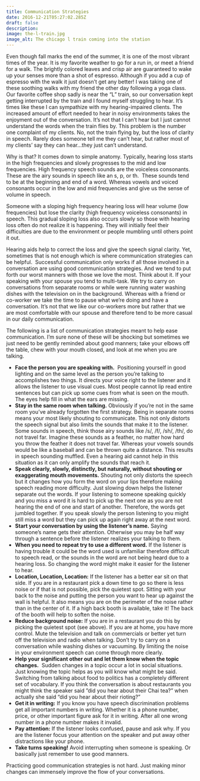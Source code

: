 ```yaml
---
title: Communication Strategies
date: 2016-12-21T05:27:02.285Z
draft: false
description:
image: the-l-train.jpg
image_alt: The chicago l train coming into the station
---
```


<!--StartFragment-->

Even though fall marks the end of the summer, it is one of the most vibrant times of the year. It is my favorite weather to go for a run in, or meet a friend for a walk. The brightly colored leaves and crisp air are guaranteed to wake up your senses more than a shot of espresso. Although if you add a cup of espresso with the walk it just doesn’t get any better! I was taking one of these soothing walks with my friend the other day following a yoga class. Our favorite coffee shop sadly is near the “L” train, so our conversation kept getting interrupted by the train and I found myself struggling to hear. It’s times like these I can sympathize with my hearing-impaired clients. The increased amount of effort needed to hear in noisy environments takes the enjoyment out of the conversation. It’s not that I can’t hear but I just cannot understand the words when the train flies by. This problem is the number one complaint of my clients. No, not the train flying by, but the loss of clarity in speech. Rarely does someone tell me they can’t hear, but rather most of my clients’ say they can hear…they just can’t understand.

Why is that? It comes down to simple anatomy. Typically, hearing loss starts in the high frequencies and slowly progresses to the mid and low frequencies. High frequency speech sounds are the voiceless consonants. These are the airy sounds in speech like an s, p, or th.  These sounds tend to be at the beginning and end of a word. Whereas vowels and voiced consonants occur in the low and mid frequencies and give us the sense of volume in speech.

Someone with a sloping high frequency hearing loss will hear volume (low frequencies) but lose the clarity (high frequency voiceless consonants) in speech. This gradual sloping loss also occurs slowly so those with hearing loss often do not realize it is happening. They will initially feel their difficulties are due to the environment or people mumbling until others point it out.

Hearing aids help to correct the loss and give the speech signal clarity. Yet, sometimes that is not enough which is where communication strategies can be helpful.  Successful communication only works if all those involved in a conversation are using good communication strategies. And we tend to put forth our worst manners with those we love the most. Think about it. If your speaking with your spouse you tend to multi-task. We try to carry on conversations from separate rooms or while were running water washing dishes with the television on in the background. Whereas with a friend or co-worker we take the time to pause what we’re doing and have a conversation. It’s not that we like our co-workers more but rather that we are most comfortable with our spouse and therefore tend to be more casual in our daily communication.

The following is a list of communication strategies meant to help ease communication. I’m sure none of these will be shocking but sometimes we just need to be gently reminded about good manners; take your elbows off the table, chew with your mouth closed, and look at me when you are talking.

- **Face the person you are speaking with.**  Positioning yourself in good lighting and on the same level as the person you’re talking to accomplishes two things. It directs your voice right to the listener and it allows the listener to use visual cues. Most people cannot lip read entire sentences but can pick up some cues from what is seen on the mouth. The eyes help fill in what the ears are missing.
- **Stay in the same room when talking.** Obviously if you’re not in the same room you’ve already forgotten the first strategy. Being in separate rooms means your most likely shouting to communicate. This not only distorts the speech signal but also limits the sounds that make it to the listener. Some sounds in speech, think those airy sounds like /s/, /f/, /sh/, /th/, do not travel far. Imagine these sounds as a feather, no matter how hard you throw the feather it does not travel far. Whereas your vowels sounds would be like a baseball and can be thrown quite a distance. This results in speech sounding muffled. Even a hearing aid cannot help in this situation as it can only amplify the sounds that reach it.
- **Speak clearly, slowly, distinctly, but naturally, without shouting or exaggerating mouth movements.** Shouting not only distorts the speech but it changes how you form the word on your lips therefore making speech reading more difficulty. Just slowing down helps the listener separate out the words. If your listening to someone speaking quickly and you miss a word it is hard to pick up the next one as you are not hearing the end of one and start of another. Therefore, the words get jumbled together. If you speak slowly the person listening to you might still miss a word but they can pick up again right away at the next word.
- **Start your conversation by using the listener’s name.** Saying someone’s name gets their attention. Otherwise you may be half way through a sentence before the listener realizes your talking to them.
- **When you need to repeat try to use a different word.** If the listener is having trouble it could be the word used is unfamiliar therefore difficult to speech read, or the sounds in the word are not being heard due to a hearing loss. So changing the word might make it easier for the listener to hear.
- **Location, Location, Location:** If the listener has a better ear sit on that side. If you are in a restaurant pick a down time to go so there is less noise or if that is not possible, pick the quietest spot. Sitting with your back to the noise and putting the person you want to hear up against the wall is helpful. It also means you are on the perimeter of the noise rather than in the center of it. If a high back booth is available, take it! The back of the booth will help to soften the noise.
- **Reduce background noise:** If you are in a restaurant you do this by picking the quietest spot (see above). If you are at home, you have more control. Mute the television and talk on commercials or better yet turn off the television and radio when talking. Don’t try to carry on a conversation while washing dishes or vacuuming. By limiting the noise in your environment speech can come through more clearly.
- **Help your significant other out and let them know when the topic changes.**  Sudden changes in a topic occur a lot in social situations. Just knowing the topic helps as you will know what might be said. Switching from talking about food to politics has a completely different set of vocabulary. If you think the conversation is about restaurants you might think the speaker said ”did you hear about their Chai tea?” when actually she said “did you hear about their rioting?”
- **Get it in writing:** If you know you have speech discrimination problems get all important numbers in writing. Whether it is a phone number, price, or other important figure ask for it in writing. After all one wrong number in a phone number makes it invalid.
- **Pay attention:** If the listener looks confused, pause and ask why. If you are the listener focus your attention on the speaker and put away other distractions like your phone.
- **Take turns speaking!** Avoid interrupting when someone is speaking. Or basically just remember to use good manners.

Practicing good communication strategies is not hard. Just making minor changes can immensely improve the flow of your conversations.

<!--EndFragment-->
